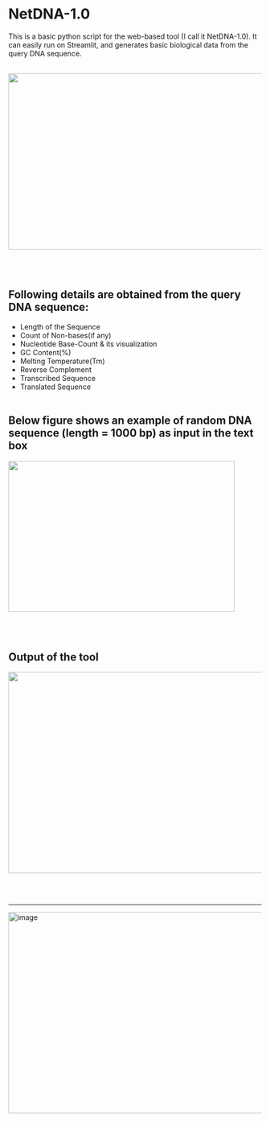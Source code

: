 # NetDNA-1.0
This is a basic python script for the web-based tool (I call it NetDNA-1.0). It can easily run on Streamlit, and generates basic biological data from the query DNA sequence.<br/><br/>

<p align = "center">
  <img src = "https://user-images.githubusercontent.com/74168582/144679110-785d104f-2806-4708-91c1-2d8019f9ddcd.jpeg" width="600" height="350">
</p>

<br/><br/>

## Following details are obtained from the query DNA sequence:
 - Length of the Sequence
 - Count of Non-bases(if any)
 - Nucleotide Base-Count & its visualization
 - GC Content(%)
 - Melting Temperature(Tm)
 - Reverse Complement
 - Transcribed Sequence
 - Translated Sequence
<br/><br/>

## Below figure shows an example of random DNA sequence (length = 1000 bp) as input in the text box</b>

<img src = "https://user-images.githubusercontent.com/74168582/144680572-3b5c2059-12bf-4810-aab5-583d285be716.png" width="450" height="300">

<br/><br/>

## Output of the tool

<img src="https://user-images.githubusercontent.com/74168582/144681464-a0fb438e-3e22-42d6-8003-209dd6e0a6f7.png" width="900" height="400">

<br/><br/>
<hr/>
<img width="1441" alt="image" src="https://user-images.githubusercontent.com/74168582/144681902-14c4540e-fada-4b5c-a716-26d06a9d4bf3.png" width="900" height="400">




